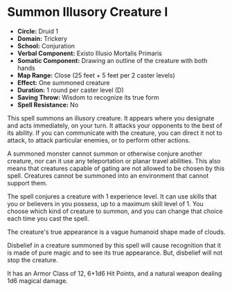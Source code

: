 # Summon Illusory Creature I

- **Circle:** Druid 1
- **Domain:** Trickery
- **School:** Conjuration
- **Verbal Component:** Existo Illusio Mortalis Primaris
- **Somatic Component:** Drawing an outline of the creature with both hands
- **Map Range:** Close (25 feet + 5 feet per 2 caster levels)
- **Effect:** One summoned creature
- **Duration:** 1 round per caster level (D)
- **Saving Throw:** Wisdom to recognize its true form
- **Spell Resistance:** No

This spell summons an illusory creature. It appears where you designate and acts immediately, on your turn. It attacks your opponents to the best of its ability. If you can communicate with the creature, you can direct it not to attack, to attack particular enemies, or to perform other actions.

A summoned monster cannot summon or otherwise conjure another creature, nor can it use any teleportation or planar travel abilities. This also means that creatures capable of gating are not allowed to be chosen by this spell. Creatures cannot be summoned into an environment that cannot support them.

The spell conjures a creature with 1 experience level. It can use skills that you or believers in you possess, up to a maximum skill level of 1. You choose which kind of creature to summon, and you can change that choice each time you cast the spell.

The creature's true appearance is a vague humanoid shape made of clouds.

Disbelief in a creature summoned by this spell will cause recognition that it is made of pure magic and to see its true appearance. But, disbelief will not stop the creature.

It has an Armor Class of 12, 6+1d6 Hit Points, and a natural weapon dealing 1d6 magical damage.

